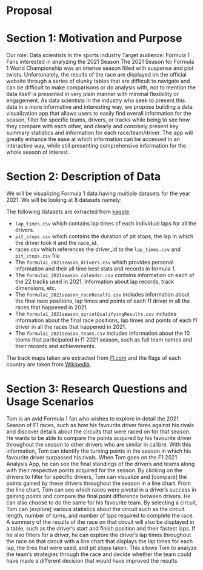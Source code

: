 # Proposal
# Section 1: Motivation and Purpose
Our role: Data scientists in the sports industry
Target audience: Formula 1 Fans interested in analyzing the 2021 Season
The 2021 Season for Formula 1 World Championship was an intense season filled with suspense and plot twists. Unfortunately, the results of the race are displayed on the official website through a series of clunky tables that are difficult to navigate and can be difficult to make comparisons or do analysis with, not to mention the data itself is presented in very plain manner with minimal flexibility or engagement. As data scientists in the industry who seek to present this data in a more informative and interesting way, we propose building a data visualization app that allows users to easily find overall information for the season, filter for specific teams, drivers, or tracks while being to see how they compare with each other, and clearly and concisely present key summary statistics and information for each race/team/driver. The app will greatly enhance the ease at which information can be accessed in an interactive way, while still presenting comprehensive information for the whole season of interest.

# Section 2: Description of Data
We will be visualizing Formula 1 data having multiple datasets for the year 2021. We will be looking at 8 datasets namely:

The following datasets are extracted from [kaggle](https://www.kaggle.com/datasets/rohanrao/formula-1-world-championship-1950-2020).

- `lap_times.csv` which contains lap times of each individual laps for all the drivers. 
- `pit_stops.csv` which contains the duration of pit stops, the lap in which the driver took it and the race_id.
- races.csv which references the driver_id to the `lap_times.csv` and `pit_stops.csv` file
- The `formula1_2021season_drivers.csv` which provides personal information and their all time best stats and records in formula 1.
- The `formula1_2021season_calendar.csv` contains information on each of the 22 tracks used in 2021. Information about lap records, track dimensions, etc.
- The `formula1_2021season_raceResults.csv` includes information about the final race positions, lap times and points of each f1 driver in all the races that happened in 2021.
- The `formula1_2021season_sprintQualifyingResults.csv` includes information about the final race positions, lap times and points of each f1 driver in all the races that happened in 2021.
- The `formula1_2021season_teams.csv` includes information about the 10 teams that participated in f1 2021 season, such as full team names and their records and achievements.

The track maps taken are extracted from [f1.com](https://www.formula1.com) and the flags of each country are taken from [Wikipedia](https://en.wikipedia.org/wiki/Main_Page).


# Section 3: Research Questions and Usage Scenarios
Tom is an avid Formula 1 fan who wishes to explore in detail the 2021 Season of F1 races, such as how his favourite driver fares against his rivals and discover details about the circuits that were raced on for that season. He wants to be able to compare the points acquired by his favourite driver throughout the season to other drivers who are similar in calibre. With this information, Tom can identify the turning points in the season in which his favourite driver surpassed his rivals. When Tom goes on the F1 2021 Analysis App, he can see the final standings of the drivers and teams along with their respective points acquired for the season. By clicking on the drivers to filter for specific drivers, Tom can visualize and [compare] the points gained by these drivers throughout the season in a line chart. From the line chart, Tom can see which races were pivotal in a driver’s success in gaining points and compare the final point difference between drivers. He can also choose to do the same for his favourite team. By selecting a circuit, Tom can [explore] various statistics about the circuit such as the circuit length, number of turns, and number of laps required to complete the race. A summary of the results of the race on that circuit will also be displayed in a table, such as the driver’s start and finish position and their fastest laps. If he also filters for a driver, he can explore the driver’s lap times throughout the race on that circuit with a line chart that displays the lap times for each lap, the tires that were used, and pit stops taken. This allows Tom to analyze the team’s strategies through the race and decide whether the team could have made a different decision that would have improved the results.
